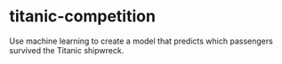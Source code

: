 # titanic-competition
Use machine learning to create a model that predicts which passengers survived the Titanic shipwreck. 
